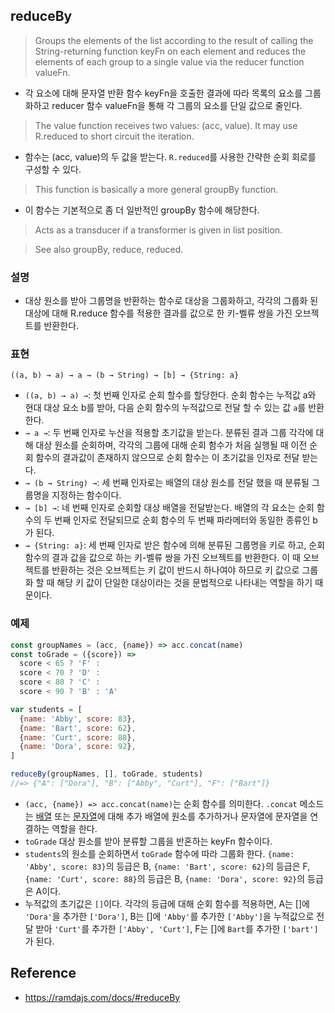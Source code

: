 ## reduceBy
> Groups the elements of the list according to the result of calling the String-returning function keyFn on each element and reduces the elements of each group to a single value via the reducer function valueFn.
- 각 요소에 대해 문자열 반환 함수 keyFn을 호출한 결과에 따라 목록의 요소를 그룹화하고 reducer 함수 valueFn을 통해 각 그룹의 요소를 단일 값으로 줄인다.

> The value function receives two values: (acc, value). It may use R.reduced to short circuit the iteration.
- 함수는 (acc, value)의 두 값을 받는다. `R.reduced`를 사용한 간략한 순회 회로를 구성할 수 있다.

> This function is basically a more general groupBy function.
- 이 함수는 기본적으로 좀 더 일반적인 groupBy 함수에 해당한다.

> Acts as a transducer if a transformer is given in list position.

> See also groupBy, reduce, reduced.

### 설명
- 대상 원소를 받아 그룹명을 반환하는 함수로 대상을 그룹화하고, 각각의 그룹화 된 대상에 대해 R.reduce 함수를 적용한 결과를 값으로 한 키-벨류 쌍을 가진 오브젝트를 반환한다.

### 표현
```
((a, b) → a) → a → (b → String) → [b] → {String: a}
```
- `((a, b) → a) →`: 첫 번째 인자로 순회 할수를 할당한다. 순회 함수는 누적값 a와 현대 대상 요소 b를 받아, 다음 순회 함수의 누적값으로 전달 할 수 있는 값 `a`를 반환한다.
- `→ a →`: 두 번째 인자로 누산을 적용할 초기값을 받는다. 분류된 결과 그룹 각각에 대해 대상 원소를 순회하며, 각각의 그룹에 대해 순회 함수가 처음 실행될 때 이전 순회 함수의 결과값이 존재하지 않으므로 순회 함수는 이 초기값을 인자로 전달 받는다.
- `→ (b → String) →`: 세 번째 인자로는 배열의 대상 원소를 전달 했을 때 분류될 그룹명을 지정하는 함수이다.
- `→ [b] →`: 네 번째 인자로 순회할 대상 배열을 전달받는다. 배열의 각 요소는 순회 함수의 두 번째 인자로 전달되므로 순회 함수의 두 번째 파라메터와 동일한 종류인 b가 된다.
- `→ {String: a}`: 세 번째 인자로 받은 함수에 의해 분류된 그룹명을 키로 하고, 순회 함수의 결과 값을 값으로 하는 키-벨류 쌍을 가진 오브젝트를 반환한다. 이 때 오브젝트를 반환하는 것은 오브젝트는 키 값이 반드시 하나여야 하므로 키 값으로 그룹화 할 때 해당 키 값이 단일한 대상이라는 것을 문법적으로 나타내는 역할을 하기 때문이다.

### 예제
```js
const groupNames = (acc, {name}) => acc.concat(name)
const toGrade = ({score}) =>
  score < 65 ? 'F' :
  score < 70 ? 'D' :
  score < 80 ? 'C' :
  score < 90 ? 'B' : 'A'

var students = [
  {name: 'Abby', score: 83},
  {name: 'Bart', score: 62},
  {name: 'Curt', score: 88},
  {name: 'Dora', score: 92},
]

reduceBy(groupNames, [], toGrade, students)
//=> {"A": ["Dora"], "B": ["Abby", "Curt"], "F": ["Bart"]}
```
- `(acc, {name}) => acc.concat(name)`는 순회 함수를 의미한다. `.concat` 메소드는 [배열](https://developer.mozilla.org/en-US/docs/Web/JavaScript/Reference/Global_Objects/Array/concat) 또는 [문자열](https://developer.mozilla.org/en-US/docs/Web/JavaScript/Reference/Global_Objects/String/concat)에 대해 추가 배열에 원소를 추가하거나 문자열에 문자열을 연결하는 역할을 한다.
- `toGrade` 대상 원소를 받아 분류할 그룹을 반혼하는 keyFn 함수이다.
- `students`의 원소를 순회하면서 `toGrade` 함수에 따라 그룹화 한다. `{name: 'Abby', score: 83}`의 등급은 B, `{name: 'Bart', score: 62}`의 등급은 F, `{name: 'Curt', score: 88}`의 등급은 B, `{name: 'Dora', score: 92}`의 등급은 A이다.
- 누적값의 초기값은 `[]`이다. 각각의 등급에 대해 순회 함수를 적용하면, A는 []에 `'Dora'`을 추가한 `['Dora']`, B는 []에 `'Abby'`를 추가한 `['Abby']`을 누적값으로 전달 받아 `'Curt'`를 추가한 `['Abby', 'Curt']`, F는 []에 `Bart`를 추가한 `['bart']`가 된다.

## Reference
- https://ramdajs.com/docs/#reduceBy
